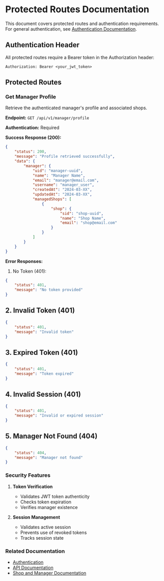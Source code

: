 # Protected Routes Documentation

This document covers protected routes and authentication requirements. For general authentication, see [Authentication Documentation](./auth-docs.md).

## Authentication Header

All protected routes require a Bearer token in the Authorization header:

```http
Authorization: Bearer <your_jwt_token>
```

## Protected Routes

### Get Manager Profile

Retrieve the authenticated manager's profile and associated shops.

**Endpoint:** `GET /api/v1/manager/profile`

**Authentication:** Required

**Success Response (200):**

```json
{
    "status": 200,
    "message": "Profile retrieved successfully",
    "data": {
        "manager": {
            "uid": "manager-uuid",
            "name": "Manager Name",
            "email": "manager@email.com",
            "username": "manager_user",
            "createdAt": "2024-03-XX",
            "updatedAt": "2024-03-XX",
            "managedShops": [
                {
                    "shop": {
                        "sid": "shop-uuid",
                        "name": "Shop Name",
                        "email": "shop@email.com"
                    }
                }
            ]
        }
    }
}
```

**Error Responses:**

1. No Token (401):

```json
{
    "status": 401,
    "message": "No token provided"
}
```

## 2. Invalid Token (401)

```json
{
    "status": 401,
    "message": "Invalid token"
}
```

## 3. Expired Token (401)

```json
{
    "status": 401,
    "message": "Token expired"
}
```

## 4. Invalid Session (401)

```json
{
    "status": 401,
    "message": "Invalid or expired session"
}
```

## 5. Manager Not Found (404)

```json
{
    "status": 404,
    "message": "Manager not found"
}
```

### Security Features

1. **Token Verification**
   - Validates JWT token authenticity
   - Checks token expiration
   - Verifies manager existence

2. **Session Management**
   - Validates active session
   - Prevents use of revoked tokens
   - Tracks session state

### Related Documentation

- [Authentication](./auth-docs.md)
- [API Documentation](./apis-docs.md)
- [Shop and Manager Documentation](./shop-and-manager-docs.md)
